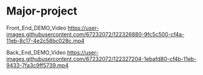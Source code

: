 
# Major-project

Front_End_DEMO_Video
https://user-images.githubusercontent.com/67232072/122326880-9fc5c500-cf4a-11eb-8c17-4e2c58bc028c.mp4

Back_End_DEMO_Video
https://user-images.githubusercontent.com/67232072/122327204-1ebafd80-cf4b-11eb-9433-7fa3c9ff5739.mp4

